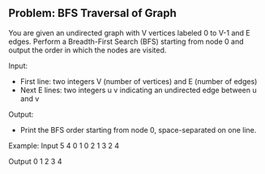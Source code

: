 ## Problem: BFS Traversal of Graph

You are given an undirected graph with V vertices labeled 0 to V-1 and E edges.
Perform a Breadth-First Search (BFS) starting from node 0 and output the order
in which the nodes are visited.

Input:
- First line: two integers V (number of vertices) and E (number of edges)
- Next E lines: two integers u v indicating an undirected edge between u and v

Output:
- Print the BFS order starting from node 0, space-separated on one line.

Example:
Input
5 4
0 1
0 2
1 3
2 4

Output
0 1 2 3 4


